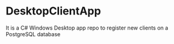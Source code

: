 # DesktopClientApp
It is a C# Windows Desktop app repo to register new clients on a PostgreSQL database
